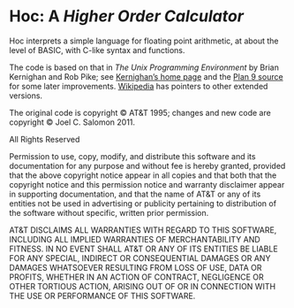 Hoc: A _Higher Order Calculator_
==================================

Hoc interprets a simple language for floating point arithmetic, at about the level of BASIC, with C-like syntax and functions.

The code is based on that in _The Unix Programming Environment_ by Brian Kernighan and Rob Pike; see [Kernighan’s home page][bwk] and the [Plan 9 source][plan9] for some later improvements.  [Wikipedia][wiki] has pointers to other extended versions.

The original code is copyright © AT&T 1995; changes and new code are copyright © Joel C. Salomon 2011.

All Rights Reserved

Permission to use, copy, modify, and distribute this software and its documentation for any purpose and without fee is hereby granted, provided that the above copyright notice appear in all copies and that both that the copyright notice and this permission notice and warranty disclaimer appear in supporting documentation, and that the name of AT&T or any of its entities not be used in advertising or publicity pertaining to distribution of the software without specific, written prior permission.

AT&T DISCLAIMS ALL WARRANTIES WITH REGARD TO THIS SOFTWARE, INCLUDING ALL IMPLIED WARRANTIES OF MERCHANTABILITY AND FITNESS.  IN NO EVENT SHALL AT&T OR ANY OF ITS ENTITIES BE LIABLE FOR ANY SPECIAL, INDIRECT OR CONSEQUENTIAL DAMAGES OR ANY DAMAGES WHATSOEVER RESULTING FROM LOSS OF USE, DATA OR PROFITS, WHETHER IN AN ACTION OF CONTRACT, NEGLIGENCE OR OTHER TORTIOUS ACTION, ARISING OUT OF OR IN CONNECTION WITH THE USE OR PERFORMANCE OF THIS SOFTWARE.

[bwk]: http://www.cs.princeton.edu/~bwk/btl.mirror/new/
[plan9]: http://plan9.bell-labs.com/sources/plan9/sys/src/cmd/hoc/
[wiki]: http://en.wikipedia.org/wiki/Hoc_(programming_language)
